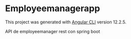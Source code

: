 # Employeemanagerapp

This project was generated with [Angular CLI](https://github.com/angular/angular-cli) version 12.2.5.

API de employeemanager rest con spring boot

